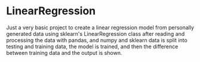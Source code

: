 # LinearRegression

Just a very basic project to create a linear regression model from personally generated data using sklearn's LinearRegression class after reading and processing the data with pandas, and numpy and sklearn
data is split into testing and training data, the model is trained, and then the difference between training data and the output is shown. 
